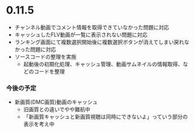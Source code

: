 ﻿# 0.11.5

* チャンネル動画でコメント情報を取得できていなかった問題に対応
* キャッシュしたFLV動画が一覧に表示されない問題に対応
* ランキング画面にて複数選択開始後に複数選択ボタンが消えてしまい戻れなかった問題に対応
* ソースコードの整理を実施
  * 起動後の初期化処理、キャッシュ管理、動画サムネイルの情報取得、などのコードを整理

### 今後の予定

* 新画質(DMC画質)動画のキャッシュ
  * 旧画質との違いでやや難航中
  * 「新画質キャッシュと新画質視聴は同時にできないよ」っていう部分の表示を考え中
